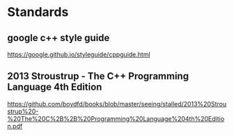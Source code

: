 # Standards
## google c++ style guide
https://google.github.io/styleguide/cppguide.html
## 2013 Stroustrup - The C++ Programming Language 4th Edition
https://github.com/boydfd/books/blob/master/seeing/stalled/2013%20Stroustrup%20-%20The%20C%2B%2B%20Programming%20Language%204th%20Edition.pdf
